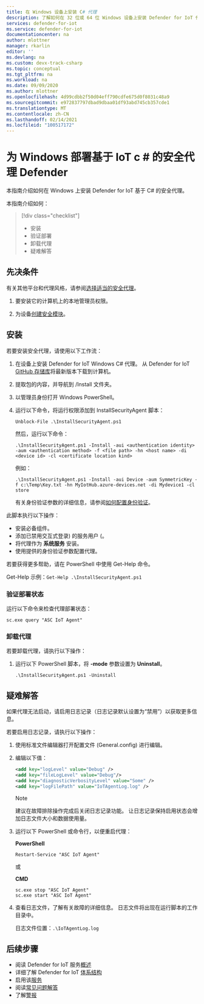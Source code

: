 ```yaml
---
title: 在 Windows 设备上安装 C# 代理
description: 了解如何在 32 位或 64 位 Windows 设备上安装 Defender for IoT 代理。
services: defender-for-iot
ms.service: defender-for-iot
documentationcenter: na
author: mlottner
manager: rkarlin
editor: ''
ms.devlang: na
ms.custom: devx-track-csharp
ms.topic: conceptual
ms.tgt_pltfrm: na
ms.workload: na
ms.date: 09/09/2020
ms.author: mlottner
ms.openlocfilehash: 4d99cdbb2f50d04eff790cdfe675d0f8031c48a9
ms.sourcegitcommit: e972837797dbad9dbaa01df93abd745cb357cde1
ms.translationtype: MT
ms.contentlocale: zh-CN
ms.lasthandoff: 02/14/2021
ms.locfileid: "100517172"
---
```

# <a name="deploy-a-defender-for-iot-c-based-security-agent-for-windows"></a>为 Windows 部署基于 IoT c # 的安全代理 Defender

本指南介绍如何在 Windows 上安装 Defender for IoT 基于 C# 的安全代理。

本指南介绍如何：

> [!div class="checklist"]
> * 安装
> * 验证部署
> * 卸载代理
> * 疑难解答

## <a name="prerequisites"></a>先决条件

有关其他平台和代理风格，请参阅[选择适当的安全代理](how-to-deploy-agent.md)。

1. 要安装它的计算机上的本地管理员权限。

1. 为设备[创建安全模块](quickstart-create-security-twin.md)。

## <a name="installation"></a>安装

若要安装安全代理，请使用以下工作流：

1. 在设备上安装 Defender for IoT Windows C# 代理。 从 Defender for IoT [GitHub 存储库](https://github.com/Azure/Azure-IoT-Security-Agent-CS)将最新版本下载到计算机。

1. 提取包的内容，并导航到 /Install 文件夹。

1. 以管理员身份打开 Windows PowerShell。
1. 运行以下命令，将运行权限添加到 InstallSecurityAgent 脚本：

    ```
    Unblock-File .\InstallSecurityAgent.ps1
    ```

    然后，运行以下命令：

    ```
    .\InstallSecurityAgent.ps1 -Install -aui <authentication identity> -aum <authentication method> -f <file path> -hn <host name> -di <device id> -cl <certificate location kind>
    ```

    例如：

    ```
    .\InstallSecurityAgent.ps1 -Install -aui Device -aum SymmetricKey -f c:\Temp\Key.txt -hn MyIotHub.azure-devices.net -di Mydevice1 -cl store
    ```

    有关身份验证参数的详细信息，请参阅[如何配置身份验证](concept-security-agent-authentication-methods.md)。

此脚本执行以下操作：

* 安装必备组件。
* 添加已禁用交互式登录) 的服务用户 (。
* 将代理作为 **系统服务** 安装。
* 使用提供的身份验证参数配置代理。

若要获得更多帮助，请在 PowerShell 中使用 Get-Help 命令。

Get-Help 示例：```Get-Help .\InstallSecurityAgent.ps1```

### <a name="verify-deployment-status"></a>验证部署状态

运行以下命令来检查代理部署状态：

```sc.exe query "ASC IoT Agent"```

### <a name="uninstall-the-agent"></a>卸载代理

若要卸载代理，请执行以下操作：

1. 运行以下 PowerShell 脚本，将 **-mode** 参数设置为 **Uninstall**。

    ```
    .\InstallSecurityAgent.ps1 -Uninstall
    ```

## <a name="troubleshooting"></a>疑难解答

如果代理无法启动，请启用日志记录（日志记录默认设置为“禁用”）以获取更多信息。

若要启用日志记录，请执行以下操作：

1. 使用标准文件编辑器打开配置文件 (General.config) 进行编辑。

1. 编辑以下值：

   ```xml
   <add key="logLevel" value="Debug" />
   <add key="fileLogLevel" value="Debug"/>
   <add key="diagnosticVerbosityLevel" value="Some" />
   <add key="logFilePath" value="IoTAgentLog.log" />
   ```

    > [!NOTE]
    > 建议在故障排除操作完成后关闭日志记录功能。 让日志记录保持启用状态会增加日志文件大小和数据使用量。

1. 运行以下 PowerShell 或命令行，以便重启代理：

    **PowerShell**

     ```
     Restart-Service "ASC IoT Agent"
     ```

   或

    **CMD**

     ```
     sc.exe stop "ASC IoT Agent"
     sc.exe start "ASC IoT Agent"
     ```

1. 查看日志文件，了解有关故障的详细信息。 日志文件将出现在运行脚本的工作目录中。 

   日志文件位置：`.\IoTAgentLog.log`

## <a name="next-steps"></a>后续步骤

* 阅读 Defender for IoT 服务[概述](overview.md)
* 详细了解 Defender for IoT [体系结构](architecture.md)
* 启用该[服务](quickstart-onboard-iot-hub.md)
* 阅读[常见问题解答](resources-frequently-asked-questions.md)
* 了解[警报](concept-security-alerts.md)
